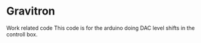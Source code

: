 # Gravitron
Work related code
This code is for the arduino doing DAC level shifts in the controll box. 
